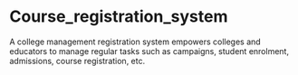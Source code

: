 # Course_registration_system
A college management registration system empowers colleges and educators to manage 
regular tasks such as campaigns, student enrolment, admissions, course registration, etc.
